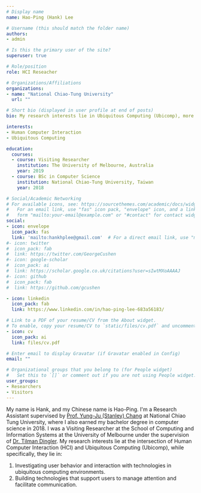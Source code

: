 ```yaml
---
# Display name
name: Hao-Ping (Hank) Lee

# Username (this should match the folder name)
authors:
- admin

# Is this the primary user of the site?
superuser: true

# Role/position
role: HCI Reseacher

# Organizations/Affiliations
organizations:
- name: "National Chiao-Tung University"
  url: ""

# Short bio (displayed in user profile at end of posts)
bio: My research interests lie in Ubiquitous Computing (Ubicomp), more specifically in developing technologies that support people’s attention and communication in ubiquitous environments.

interests:
- Human Computer Interaction
- Ubiquitous Computing

education:
  courses:
  - course: Visiting Researcher
    institution: The University of Melbourne, Australia
    year: 2019
  - course: BSc in Computer Science
    institution: National Chiao-Tung University, Taiwan
    year: 2018

# Social/Academic Networking
# For available icons, see: https://sourcethemes.com/academic/docs/widgets/#icons
#   For an email link, use "fas" icon pack, "envelope" icon, and a link in the
#   form "mailto:your-email@example.com" or "#contact" for contact widget.
social:
- icon: envelope
  icon_pack: fas
  link: 'mailto:hankhplee@gmail.com'  # For a direct email link, use "mailto:test@example.org".
#- icon: twitter
#  icon_pack: fab
#  link: https://twitter.com/GeorgeCushen
#- icon: google-scholar
#  icon_pack: ai
#  link: https://scholar.google.co.uk/citations?user=sIwtMXoAAAAJ
#- icon: github
#  icon_pack: fab
#  link: https://github.com/gcushen

- icon: linkedin
  icon_pack: fab
  link: https://www.linkedin.com/in/hao-ping-lee-683a56183/

# Link to a PDF of your resume/CV from the About widget.
# To enable, copy your resume/CV to `static/files/cv.pdf` and uncomment the lines below.  
- icon: cv
  icon_pack: ai
  link: files/cv.pdf

# Enter email to display Gravatar (if Gravatar enabled in Config)
email: ""

# Organizational groups that you belong to (for People widget)
#   Set this to `[]` or comment out if you are not using People widget.  
user_groups:
- Researchers
- Visitors
---
```


My name is Hank, and my Chinese name is Hao-Ping. I'm a Research Assistant supervised by [Prof. Yung-Ju (Stanley) Chang](https://www.armuro.info/) at National Chiao Tung University, where I also earned my bachelor degree in computer science in 2018. I was a Visiting Researcher at the School of Computing and Information Systems at the University of Melbourne under the supervision of [Dr. Tilman Dingler](http://tilmanification.com/). My research interests lie at the intersection of Human Computer Interaction (HCI) and Ubiquitous Computing (Ubicomp), while specifically, they lie in:
<ol>
  <li> Investigating user behavior and interaction with technologies in ubiquitous computing environments.</li>
  <li> Building technologies that support users to manage attention and facilitate communication.</li>
</ol>
